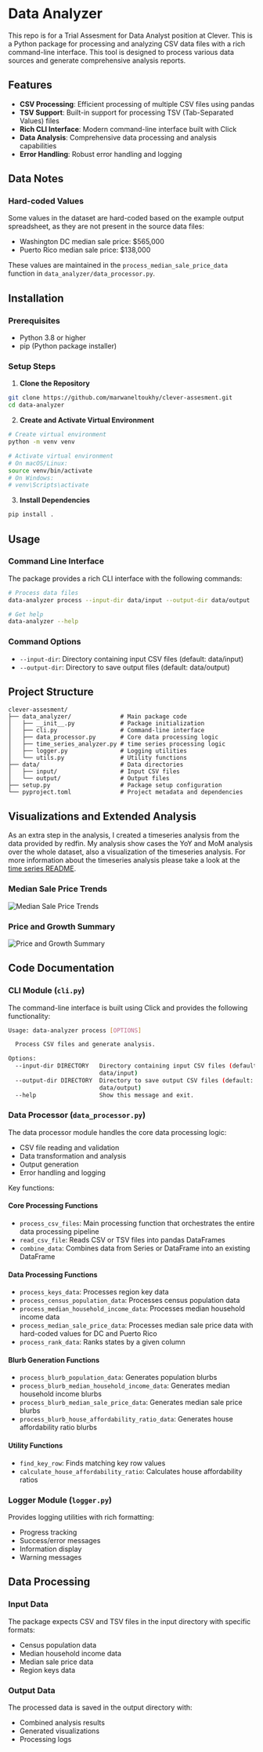 # Data Analyzer

This repo is for a Trial Assesment for Data Analyst position at Clever. This is a Python package for processing and analyzing CSV data files with a rich command-line interface. This tool is designed to process various data sources and generate comprehensive analysis reports.

## Features

- **CSV Processing**: Efficient processing of multiple CSV files using pandas
- **TSV Support**: Built-in support for processing TSV (Tab-Separated Values) files
- **Rich CLI Interface**: Modern command-line interface built with Click
- **Data Analysis**: Comprehensive data processing and analysis capabilities
- **Error Handling**: Robust error handling and logging

## Data Notes

### Hard-coded Values
Some values in the dataset are hard-coded based on the example output spreadsheet, as they are not present in the source data files:

- Washington DC median sale price: $565,000
- Puerto Rico median sale price: $138,000

These values are maintained in the `process_median_sale_price_data` function in `data_analyzer/data_processor.py`.

## Installation

### Prerequisites
- Python 3.8 or higher
- pip (Python package installer)

### Setup Steps

1. **Clone the Repository**
```bash
git clone https://github.com/marwaneltoukhy/clever-assesment.git
cd data-analyzer
```

2. **Create and Activate Virtual Environment**
```bash
# Create virtual environment
python -m venv venv

# Activate virtual environment
# On macOS/Linux:
source venv/bin/activate
# On Windows:
# venv\Scripts\activate
```

3. **Install Dependencies**
```bash
pip install .
```

## Usage

### Command Line Interface

The package provides a rich CLI interface with the following commands:

```bash
# Process data files
data-analyzer process --input-dir data/input --output-dir data/output

# Get help
data-analyzer --help
```

### Command Options

- `--input-dir`: Directory containing input CSV files (default: data/input)
- `--output-dir`: Directory to save output files (default: data/output)

## Project Structure

```
clever-assesment/
├── data_analyzer/              # Main package code
│   ├── __init__.py             # Package initialization
│   ├── cli.py                  # Command-line interface
│   ├── data_processor.py       # Core data processing logic
│   ├── time_series_analyzer.py # time series processing logic
│   ├── logger.py               # Logging utilities
│   └── utils.py                # Utility functions
├── data/                       # Data directories
│   ├── input/                  # Input CSV files
│   └── output/                 # Output files
├── setup.py                    # Package setup configuration
└── pyproject.toml              # Project metadata and dependencies
```

## Visualizations and Extended Analysis

As an extra step in the analysis, I created a timeseries analysis from the data provided by redfin. My analysis show cases the YoY and MoM analysis over the whole dataset, also a visualization of the timeseries analysis. For more information about the timeseries analysis please take a look at the [time series README](data/output/time_series/README.md).

### Median Sale Price Trends
![Median Sale Price Trends](data/output/time_series/median_sale_price_trends.png)

### Price and Growth Summary
![Price and Growth Summary](data/output/time_series/price_and_growth_summary.png)

## Code Documentation

### CLI Module (`cli.py`)

The command-line interface is built using Click and provides the following functionality:

```bash
Usage: data-analyzer process [OPTIONS]

  Process CSV files and generate analysis.

Options:
  --input-dir DIRECTORY   Directory containing input CSV files (default:
                          data/input)
  --output-dir DIRECTORY  Directory to save output CSV files (default:
                          data/output)
  --help                  Show this message and exit.
```

### Data Processor (`data_processor.py`)

The data processor module handles the core data processing logic:

- CSV file reading and validation
- Data transformation and analysis
- Output generation
- Error handling and logging

Key functions:

#### Core Processing Functions
- `process_csv_files`: Main processing function that orchestrates the entire data processing pipeline
- `read_csv_file`: Reads CSV or TSV files into pandas DataFrames
- `combine_data`: Combines data from Series or DataFrame into an existing DataFrame

#### Data Processing Functions
- `process_keys_data`: Processes region key data
- `process_census_population_data`: Processes census population data
- `process_median_household_income_data`: Processes median household income data
- `process_median_sale_price_data`: Processes median sale price data with hard-coded values for DC and Puerto Rico
- `process_rank_data`: Ranks states by a given column

#### Blurb Generation Functions
- `process_blurb_population_data`: Generates population blurbs
- `process_blurb_median_household_income_data`: Generates median household income blurbs
- `process_blurb_median_sale_price_data`: Generates median sale price blurbs
- `process_blurb_house_affordability_ratio_data`: Generates house affordability ratio blurbs

#### Utility Functions
- `find_key_row`: Finds matching key row values
- `calculate_house_affordability_ratio`: Calculates house affordability ratios

### Logger Module (`logger.py`)

Provides logging utilities with rich formatting:
- Progress tracking
- Success/error messages
- Information display
- Warning messages

## Data Processing

### Input Data
The package expects CSV and TSV files in the input directory with specific formats:
- Census population data
- Median household income data
- Median sale price data
- Region keys data

### Output Data
The processed data is saved in the output directory with:
- Combined analysis results
- Generated visualizations
- Processing logs
